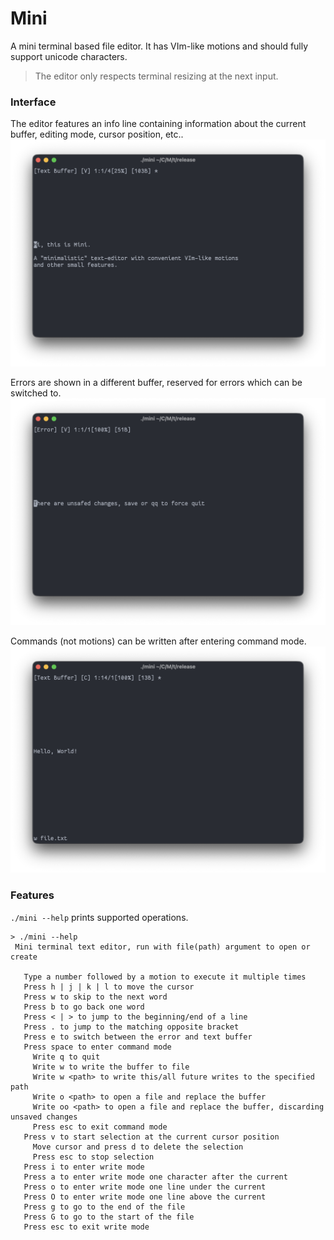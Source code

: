# Mini

A mini terminal based file editor. It has VIm-like motions and should fully support unicode characters.
> The editor only respects terminal resizing at the next input.

### Interface
The editor features an info line containing information about the current buffer, editing mode, cursor position, etc..
![Screenshot in editor](https://github.com/ComicalCache/Mini/blob/main/media/editor.png?raw=true)

Errors are shown in a different buffer, reserved for errors which can be switched to.
![Screenshot showing an error](https://github.com/ComicalCache/Mini/blob/main/media/error.png?raw=true)

Commands (not motions) can be written after entering command mode.
![Screenshot showing the command input](https://github.com/ComicalCache/Mini/blob/main/media/command.png?raw=true)

### Features
`./mini --help` prints supported operations.
```
> ./mini --help
 Mini terminal text editor, run with file(path) argument to open or create

   Type a number followed by a motion to execute it multiple times
   Press h | j | k | l to move the cursor
   Press w to skip to the next word
   Press b to go back one word
   Press < | > to jump to the beginning/end of a line
   Press . to jump to the matching opposite bracket
   Press e to switch between the error and text buffer
   Press space to enter command mode
     Write q to quit
     Write w to write the buffer to file
     Write w <path> to write this/all future writes to the specified path
     Write o <path> to open a file and replace the buffer
     Write oo <path> to open a file and replace the buffer, discarding unsaved changes
     Press esc to exit command mode
   Press v to start selection at the current cursor position
     Move cursor and press d to delete the selection
     Press esc to stop selection
   Press i to enter write mode
   Press a to enter write mode one character after the current
   Press o to enter write mode one line under the current
   Press O to enter write mode one line above the current
   Press g to go to the end of the file
   Press G to go to the start of the file
   Press esc to exit write mode
```
